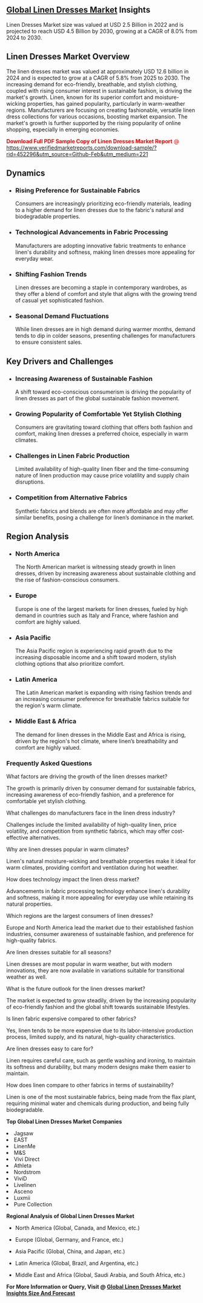 <h2><a href="https://www.verifiedmarketreports.com/download-sample/?rid=452296&amp;utm_source=Github&amp;utm_medium=221" target="_blank">Global Linen Dresses Market</a> Insights</h2><p>Linen Dresses Market size was valued at USD 2.5 Billion in 2022 and is projected to reach USD 4.5 Billion by 2030, growing at a CAGR of 8.0% from 2024 to 2030.</p><p><h2>Linen Dresses Market Overview</h2> <p>The linen dresses market was valued at approximately USD 12.6 billion in 2024 and is expected to grow at a CAGR of 5.8% from 2025 to 2030. The increasing demand for eco-friendly, breathable, and stylish clothing, coupled with rising consumer interest in sustainable fashion, is driving the market's growth. Linen, known for its superior comfort and moisture-wicking properties, has gained popularity, particularly in warm-weather regions. Manufacturers are focusing on creating fashionable, versatile linen dress collections for various occasions, boosting market expansion. The market's growth is further supported by the rising popularity of online shopping, especially in emerging economies.</p> <p><p><span class=""><span style="color: #ff0000;"><strong>Download Full PDF Sample Copy of Linen Dresses Market Report</strong> @ </span><a href="https://www.verifiedmarketreports.com/download-sample/?rid=452296&amp;utm_source=Github-Feb&amp;utm_medium=221" target="_blank">https://www.verifiedmarketreports.com/download-sample/?rid=452296&amp;utm_source=Github-Feb&amp;utm_medium=221</a></span></p></p> <h2>Dynamics</h2> <ul> <li><h3>Rising Preference for Sustainable Fabrics</h3> Consumers are increasingly prioritizing eco-friendly materials, leading to a higher demand for linen dresses due to the fabric's natural and biodegradable properties.</li> <li><h3>Technological Advancements in Fabric Processing</h3> Manufacturers are adopting innovative fabric treatments to enhance linen's durability and softness, making linen dresses more appealing for everyday wear.</li> <li><h3>Shifting Fashion Trends</h3> Linen dresses are becoming a staple in contemporary wardrobes, as they offer a blend of comfort and style that aligns with the growing trend of casual yet sophisticated fashion.</li> <li><h3>Seasonal Demand Fluctuations</h3> While linen dresses are in high demand during warmer months, demand tends to dip in colder seasons, presenting challenges for manufacturers to ensure consistent sales.</li> </ul> <h2>Key Drivers and Challenges</h2> <ul> <li><h3>Increasing Awareness of Sustainable Fashion</h3> A shift toward eco-conscious consumerism is driving the popularity of linen dresses as part of the global sustainable fashion movement.</li> <li><h3>Growing Popularity of Comfortable Yet Stylish Clothing</h3> Consumers are gravitating toward clothing that offers both fashion and comfort, making linen dresses a preferred choice, especially in warm climates.</li> <li><h3>Challenges in Linen Fabric Production</h3> Limited availability of high-quality linen fiber and the time-consuming nature of linen production may cause price volatility and supply chain disruptions.</li> <li><h3>Competition from Alternative Fabrics</h3> Synthetic fabrics and blends are often more affordable and may offer similar benefits, posing a challenge for linen’s dominance in the market.</li> </ul> <h2>Region Analysis</h2> <ul> <li><h3>North America</h3> The North American market is witnessing steady growth in linen dresses, driven by increasing awareness about sustainable clothing and the rise of fashion-conscious consumers.</li> <li><h3>Europe</h3> Europe is one of the largest markets for linen dresses, fueled by high demand in countries such as Italy and France, where fashion and comfort are highly valued.</li> <li><h3>Asia Pacific</h3> The Asia Pacific region is experiencing rapid growth due to the increasing disposable income and a shift toward modern, stylish clothing options that also prioritize comfort.</li> <li><h3>Latin America</h3> The Latin American market is expanding with rising fashion trends and an increasing consumer preference for breathable fabrics suitable for the region's warm climate.</li> <li><h3>Middle East & Africa</h3> The demand for linen dresses in the Middle East and Africa is rising, driven by the region's hot climate, where linen’s breathability and comfort are highly valued.</li> </ul> <h3>Frequently Asked Questions</h3> <p>What factors are driving the growth of the linen dresses market?</p> <p>The growth is primarily driven by consumer demand for sustainable fabrics, increasing awareness of eco-friendly fashion, and a preference for comfortable yet stylish clothing.</p> <p>What challenges do manufacturers face in the linen dress industry?</p> <p>Challenges include the limited availability of high-quality linen, price volatility, and competition from synthetic fabrics, which may offer cost-effective alternatives.</p> <p>Why are linen dresses popular in warm climates?</p> <p>Linen's natural moisture-wicking and breathable properties make it ideal for warm climates, providing comfort and ventilation during hot weather.</p> <p>How does technology impact the linen dress market?</p> <p>Advancements in fabric processing technology enhance linen's durability and softness, making it more appealing for everyday use while retaining its natural properties.</p> <p>Which regions are the largest consumers of linen dresses?</p> <p>Europe and North America lead the market due to their established fashion industries, consumer awareness of sustainable fashion, and preference for high-quality fabrics.</p> <p>Are linen dresses suitable for all seasons?</p> <p>Linen dresses are most popular in warm weather, but with modern innovations, they are now available in variations suitable for transitional weather as well.</p> <p>What is the future outlook for the linen dresses market?</p> <p>The market is expected to grow steadily, driven by the increasing popularity of eco-friendly fashion and the global shift towards sustainable lifestyles.</p> <p>Is linen fabric expensive compared to other fabrics?</p> <p>Yes, linen tends to be more expensive due to its labor-intensive production process, limited supply, and its natural, high-quality characteristics.</p> <p>Are linen dresses easy to care for?</p> <p>Linen requires careful care, such as gentle washing and ironing, to maintain its softness and durability, but many modern designs make them easier to maintain.</p> <p>How does linen compare to other fabrics in terms of sustainability?</p> <p>Linen is one of the most sustainable fabrics, being made from the flax plant, requiring minimal water and chemicals during production, and being fully biodegradable.</p> </p><p><strong>Top Global Linen Dresses Market Companies</strong></p><div data-test-id=""><p><li>Jagsaw</li><li> EAST</li><li> LinenMe</li><li> M&S</li><li> Vivi Direct</li><li> Athleta</li><li> Nordstrom</li><li> ViviD</li><li> Livelinen</li><li> Asceno</li><li> Luxmii</li><li> Pure Collection</li></p><div><strong>Regional Analysis of&nbsp;Global Linen Dresses Market</strong></div><ul><li dir="ltr"><p dir="ltr">North America&nbsp;(Global, Canada, and Mexico, etc.)</p></li><li dir="ltr"><p dir="ltr">Europe (Global, Germany, and France, etc.)</p></li><li dir="ltr"><p dir="ltr">Asia Pacific&nbsp;(Global, China, and Japan, etc.)</p></li><li dir="ltr"><p dir="ltr">Latin America&nbsp;(Global, Brazil, and Argentina, etc.)</p></li><li dir="ltr">Middle East and Africa&nbsp;(Global, Saudi Arabia, and South Africa, etc.)</li></ul><p><strong>For More Information or Query, Visit @&nbsp;</strong><strong><a href="https://www.verifiedmarketreports.com/product/linen-dresses-market/?utm_source=Github&amp;utm_medium=221" target="_blank">Global Linen Dresses Market Insights Size And Forecast</a></strong></p></div>
